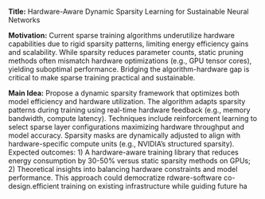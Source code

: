 **Title:** Hardware-Aware Dynamic Sparsity Learning for Sustainable Neural Networks  

**Motivation:** Current sparse training algorithms underutilize hardware capabilities due to rigid sparsity patterns, limiting energy efficiency gains and scalability. While sparsity reduces parameter counts, static pruning methods often mismatch hardware optimizations (e.g., GPU tensor cores), yielding suboptimal performance. Bridging the algorithm-hardware gap is critical to make sparse training practical and sustainable.  

**Main Idea:** Propose a dynamic sparsity framework that optimizes both model efficiency and hardware utilization. The algorithm adapts sparsity patterns during training using real-time hardware feedback (e.g., memory bandwidth, compute latency). Techniques include reinforcement learning to select sparse layer configurations maximizing hardware throughput and model accuracy. Sparsity masks are dynamically adjusted to align with hardware-specific compute units (e.g., NVIDIA’s structured sparsity). Expected outcomes: 1) A hardware-aware training library that reduces energy consumption by 30-50% versus static sparsity methods on GPUs; 2) Theoretical insights into balancing hardware constraints and model performance. This approach could democratize rdware-software co-design.efficient training on existing infrastructure while guiding future ha